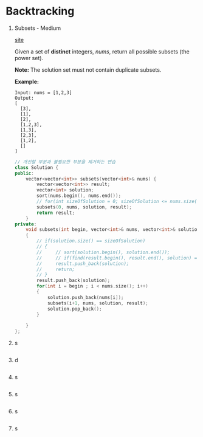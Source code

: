 # Backtracking

1. Subsets - Medium

   [site](https://leetcode.com/problems/subsets/)

   Given a set of **distinct** integers, *nums*, return all possible subsets (the power set).

   **Note:** The solution set must not contain duplicate subsets.

   **Example:**

   ```
   Input: nums = [1,2,3]
   Output:
   [
     [3],
     [1],
     [2],
     [1,2,3],
     [1,3],
     [2,3],
     [1,2],
     []
   ]
   ```

   ```c++
   // 개선할 부분과 불필요한 부분을 제거하는 연습
   class Solution {
   public:
       vector<vector<int>> subsets(vector<int>& nums) {
           vector<vector<int>> result;
           vector<int> solution;
           sort(nums.begin(), nums.end());
           // for(int sizeOfSolution = 0; sizeOfSolution <= nums.size(); sizeOfSolution++)
           subsets(0, nums, solution, result);
           return result;
       }
   private:
       void subsets(int begin, vector<int>& nums, vector<int>& solution, vector<vector<int>>& result )
       {
           // if(solution.size() == sizeOfSolution)
           // {
           //     // sort(solution.begin(), solution.end());
           //     // if(find(result.begin(), result.end(), solution) == result.end())
           //     result.push_back(solution);
           //     return;
           // }
           result.push_back(solution);
           for(int i = begin ; i < nums.size(); i++)
           {
               solution.push_back(nums[i]);
               subsets(i+1, nums, solution, result);
               solution.pop_back();
           }
           
       }
   };
   ```

2. s

   ```c++
   
   ```

   

3. d

   

   ```c++
   
   ```

   

4. s

   

   ```c++
   
   ```

   

5. s

   

   ```c++
   
   ```

   

6. s

   

   ```c++
   
   ```

   

7. s

   

   ```c++
   
   ```

   